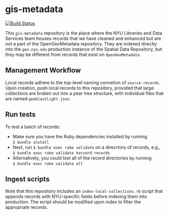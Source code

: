 # gis-metadata

[![Build Status](https://travis-ci.org/NYU-DataServices/gis-metadata.svg?branch=master)](https://travis-ci.org/NYU-DataServices/gis-metadata)

This `gis-metadata` repository is the place where the NYU Libraries and Data Services team houses records that we have cleaned and enhanced but are not a part of the OpenGeoMetadata repository. They are indexed directly into the `geo.nyu.edu` production instance of the Spatial Data Repository, but they may be different from records that exist on `OpenGeoMetadata`.

## Management Workflow

Local records adhere to the top-level naming convetion of `source-records`. Upon creation, push local records to this repository, provided that large collections are broken out into a pear tree structure, with individual files that are named `geoblacklight.json`.

## Run tests

To test a batch of records:
+ Make sure you have the Ruby dependencies installed by running   
  `$ bundle install`
+ Next, run `$ bundle exec rake validate` on a direcrtory of records, e.g.,  
  `$ bundle exec rake validate harvard-records`
+ Alternatively, you could test all of the record directories by running  
  `$ bundle exec rake validate all`

## Ingest scripts

Note that this repository includes an ```index-local-collections.rb``` script that appends records with NYU-specific fields before indexing them into production. The script should be modified upon index to filter the appropriate records.
